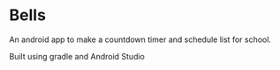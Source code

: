 Bells
=====================
An android app to make a countdown timer and schedule list for school.

Built using gradle and Android Studio